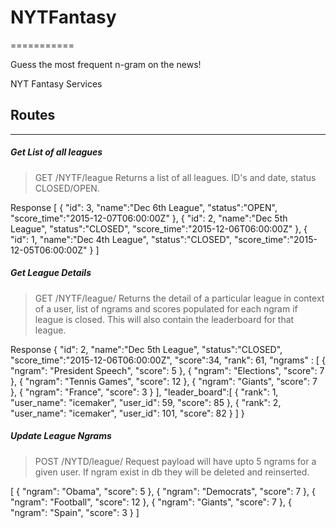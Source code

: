 # NYTFantasy
===========

Guess the most frequent n-gram on the news!

NYT Fantasy Services

## Routes
---

##### Get List of all leagues
> GET /NYTF/league
Returns a list of all leagues. ID's and date, status CLOSED/OPEN. 

Response
[
  {
    "id": 3,
    "name":"Dec 6th League",
    "status":"OPEN",
    "score_time":"2015-12-07T06:00:00Z"
  },
  {
    "id": 2,
    "name":"Dec 5th League",
    "status":"CLOSED",
    "score_time":"2015-12-06T06:00:00Z"
  },
  {
    "id": 1,
    "name":"Dec 4th League",
    "status":"CLOSED",
    "score_time":"2015-12-05T06:00:00Z"
  }
]


##### Get League Details

>GET /NYTF/league/<LeagueID>
Returns the detail of a particular league in context of a user, list of ngrams and scores populated for each ngram if league is closed. This will also contain the leaderboard for that league.

Response
{
  "id": 2,
  "name":"Dec 5th League",
  "status":"CLOSED",
  "score_time":"2015-12-06T06:00:00Z",
  "score":34, 
  "rank": 61,
  "ngrams" : [
    {
      "ngram": "President Speech",
      "score": 5
    },
    {
      "ngram": "Elections",
      "score": 7
    },
    {
      "ngram": "Tennis Games",
      "score": 12
    },
    {
      "ngram": "Giants",
      "score": 7
    },
    {
      "ngram": "France",
      "score": 3
    }
  ], 
  "leader_board":[
    {
      "rank": 1,
      "user_name": "icemaker",
      "user_id": 59,
      "score": 85
    },
    {
      "rank": 2,
      "user_name": "icemaker",
      "user_id": 101,
      "score": 82
    }
  ]
}

##### Update League Ngrams
>POST /NYTD/league/<LeagueID>
Request payload will have upto 5 ngrams for a given user. If ngram exist in db they will be deleted and reinserted.

[
    {
      "ngram": "Obama",
      "score": 5
    },
    {
      "ngram": "Democrats",
      "score": 7
    },
    {
      "ngram": "Football",
      "score": 12
    },
    {
      "ngram": "Giants",
      "score": 7
    },
    {
      "ngram": "Spain",
      "score": 3
    }
]






